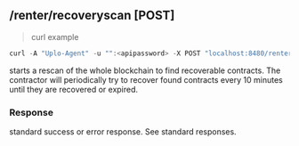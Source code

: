 ## /renter/recoveryscan [POST]
> curl example

```go
curl -A "Uplo-Agent" -u "":<apipassword> -X POST "localhost:8480/renter/recoveryscan"
```

starts a rescan of the whole blockchain to find recoverable contracts. The
contractor will periodically try to recover found contracts every 10 minutes
until they are recovered or expired.

### Response

standard success or error response. See standard responses.